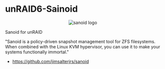 # unRAID6-Sainoid
<p align="center"><img src="http://www.openoid.net/wp-content/themes/openoid/images/sanoid_logo.png" alt="sanoid logo" title="sanoid logo"></p>
Sanoid for unRAID 

"Sanoid is a policy-driven snapshot management tool for ZFS filesystems. When combined with the Linux KVM hypervisor, you can use it to make your systems functionally immortal."
- https://github.com/jimsalterjrs/sanoid
